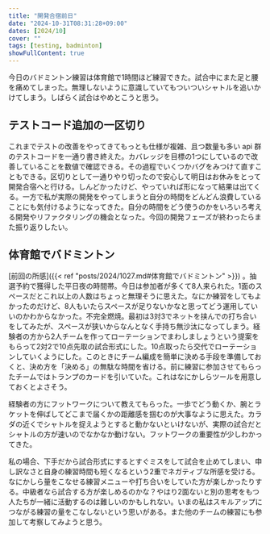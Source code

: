 ```yaml
---
title: "開発合宿前日"
date: "2024-10-31T08:31:28+09:00"
dates: [2024/10]
cover: ""
tags: [testing, badminton]
showFullContent: true
---
```


今日のバドミントン練習は体育館で1時間ほど練習できた。試合中にまた足と腰を痛めてしまった。無理しないように意識していてもついついシャトルを追いかけてしまう。しばらく試合はやめとこうと思う。

## テストコード追加の一区切り

これまでテストの改善をやってきてもっとも仕様が複雑、且つ数量も多い api 群のテストコードを一通り書き終えた。カバレッジを目標の1つにしているので改善していることを数値で確認できる。その過程でいくつかバグをみつけて直すこともできる。区切りとして一通りやり切ったので安心して明日はお休みをとって開発合宿へと行ける。しんどかったけど、やっていれば形になって結果は出てくる。一方で私が実際の開発をやってしまうと自分の時間をどんどん浪費していることにも気付けるようになってきた。自分の時間をどう使うのかをいろいろ考える開発やリファクタリングの機会となった。今回の開発フェーズが終わったらまた振り返りしたい。

## 体育館でバドミントン

[前回の所感]({{< ref "posts/2024/1027.md#体育館でバドミントン" >}}) 。抽選予約で獲得した平日夜の時間帯。今日は参加者が多くて8人来られた。1面のスペースだとこれ以上の人数はちょっと無理そうに思えた。なにか練習をしてもよかったのだけど、8人もいたらスペースが足りないかなと思ってどう運用していいのかわからなかった。不完全燃焼。最初は3対3でネットを挟んでの打ち合いをしてみたが、スペースが狭いからなんとなく手持ち無沙汰になってしまう。経験者の方から2人チームを作ってローテーションでまわしましょうという提案をもらって2対2で10点先取の試合形式にした。10点取ったら交代でローテーションしていくようにした。このときにチーム編成を簡単に決める手段を準備しておくと、決め方を「決める」の無駄な時間を省ける。前に練習に参加させてもらったチームではトランプのカードを引いていた。これはなにかしらツールを用意しておくとよさそう。

経験者の方にフットワークについて教えてもらった。一歩でどう動くか、腕とラケットを伸ばしてどこまで届くかの距離感を掴むのが大事なように思えた。カラダの近くでシャトルを捉えようとすると動かないといけないが、実際の試合だとシャトルの方が速いのでなかなか動けない。フットワークの重要性が少しわかってきた。

私の場合、下手だから試合形式にするとすぐミスをして試合を止めてしまい、申し訳なさと自身の練習時間も短くなるという2重でネガティブな所感を受ける。なにかしら量をこなせる練習メニューや打ち合いをしていた方が楽しかったりする。中級者なら試合する方が楽しめるのかな？やはり2面ないと別の思考をもつ人たちが一緒に活動するのは難しいのかもしれない。いまの私はスキルアップにつながる練習の量をこなしないという思いがある。また他のチームの練習にも参加して考察してみようと思う。
